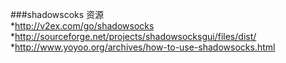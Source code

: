 ###shadowscoks 资源  
*http://v2ex.com/go/shadowsocks  
*http://sourceforge.net/projects/shadowsocksgui/files/dist/  
*http://www.yoyoo.org/archives/how-to-use-shadowsocks.html  
